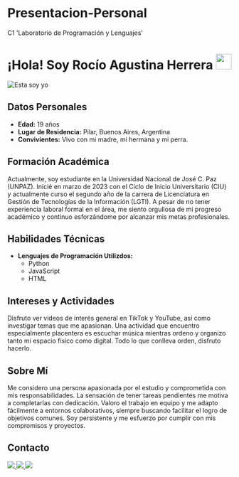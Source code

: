 # Presentacion-Personal
C1 'Laboratorio de Programación y Lenguajes'

 <h1 align="center">¡Hola! Soy Rocío Agustina Herrera <img src="https://media.giphy.com/media/hvRJCLFzcasrR4ia7z/giphy.gif" width="35"></h1>

![Esta soy yo](https://github.com/rocih44/rocih44/blob/d85d398b5e78cf2b109623f160f6095fee23decb/photo_5123125969962511872_y.jpg)

## Datos Personales

- **Edad:** 19 años
- **Lugar de Residencia:** Pilar, Buenos Aires, Argentina
- **Convivientes:** Vivo con mi madre, mi hermana y mi perra.

## Formación Académica

Actualmente, soy estudiante en la Universidad Nacional de José C. Paz (UNPAZ). Inicié en marzo de 2023 con el Ciclo de Inicio Universitario (CIU) y actualmente curso el segundo año de la carrera de Licenciatura en Gestión de Tecnologías de la Información (LGTI). A pesar de no tener experiencia laboral formal en el área, me siento orgullosa de mi progreso académico y continuo esforzándome por alcanzar mis metas profesionales.

## Habilidades Técnicas

- **Lenguajes de Programación Utilizdos:**
  - Python
  - JavaScript
  - HTML

## Intereses y Actividades

Disfruto ver videos de interés general en TikTok y YouTube, así como investigar temas que me apasionan. Una actividad que encuentro especialmente placentera es escuchar música mientras ordeno y organizo tanto mi espacio físico como digital. Todo lo que conlleva orden, disfruto hacerlo.

## Sobre Mí

 Me considero una persona apasionada por el estudio y comprometida con mis responsabilidades. La sensación de tener tareas pendientes me motiva a completarlas con dedicación. Valoro el trabajo en equipo y me adapto fácilmente a entornos colaborativos, siempre buscando facilitar el logro de objetivos comunes. Soy persistente y me esfuerzo por cumplir con mis compromisos y proyectos.

## Contacto
<a href="https://myaccount.google.com/?hl=es&gar=WzEyMF0">
  <img src= "https://img.shields.io/badge/Gmail-D14836?style=for-the-badge&logo=gmail&logoColor=white">
</a>

<a href="www.linkedin.com/in/rocío-herrera-820257267">
  <img src="https://img.shields.io/badge/linkedin-%230077B5.svg?style=for-the-badge&logo=linkedin&logoColor=white">
</a>

<a href= "https://www.instagram.com/_roherrera_/?h1=es">
  <img src= "https://img.shields.io/badge/Instagram-%23E4405F.svg?style=for-the-badge&logo=Instagram&logoColor=white">
</a>



